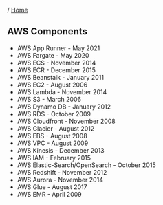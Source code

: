 / [Home](index.md)

## AWS Components



- AWS App Runner - May 2021
- AWS Fargate - May 2020
- AWS ECS - November 2014
- AWS ECR - December 2015
- AWS Beanstalk - January 2011
- AWS EC2 - August 2006
- AWS Lambda - November 2014
- AWS S3 - March 2006
- AWS Dynamo DB - January 2012
- AWS RDS - October 2009
- AWS Cloudfront - November 2008
- AWS Glacier - August 2012
- AWS EBS - August 2008
- AWS VPC - August 2009
- AWS Kinesis - December 2013
- AWS IAM - February 2015
- AWS Elastic-Search/OpenSearch - October 2015
- AWS Redshift - November 2012
- AWS Aurora - November 2014
- AWS Glue - August 2017
- AWS EMR - April 2009